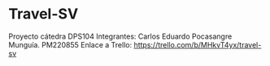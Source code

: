 # Travel-SV
Proyecto cátedra DPS104
Integrantes:
Carlos Eduardo Pocasangre Munguía.      PM220855
Enlace a Trello: https://trello.com/b/MHkvT4yx/travel-sv
